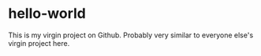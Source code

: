 # hello-world
This is my virgin project on Github. Probably very similar to everyone else's virgin project here. 
